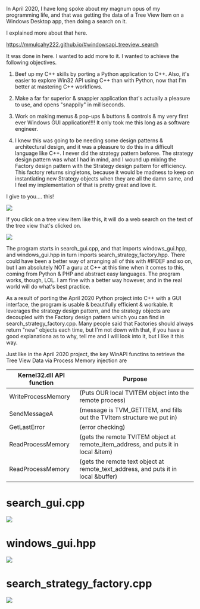 In April 2020, I have long spoke about my magnum opus of my programming life, and that was getting the data of a Tree View Item on a Windows Desktop app, then doing a search on it.

I explained more about that here.

https://mmulcahy222.github.io/#windowsapi_treeview_search

It was done in here. I wanted to add more to it. I wanted to achieve the following objectives.

1) Beef up my C++ skills by porting a Python application to C++. Also, it's easier to explore Win32 API using C++ than with Python, now that I'm better at mastering C++ workflows.

2) Make a far far superior & snappier application that's actually a pleasure to use, and opens "snappily" in milliseconds.

3) Work on making menus & pop-ups & buttons & controls & my very first ever Windows GUI application!!!! It only took me this long as a software engineer.

4) I knew this was going to be needing some design patterns & architectural design, and it was a pleasure to do this in a difficult language like C++. I never did the strategy pattern beforee. The strategy design pattern was what I had in mind, and I wound up mixing the Factory design pattern with the Strategy design pattern for efficiency. This factory returns singletons, because it would be madness to keep on instantiating new Strategy objects when they are all the damn same, and I feel my implementation of that is pretty great and love it.

I give to you.... this!

![](images/buttons.jpg)

If you click on a tree view item like this, it will do a web search on the text of the tree view that's clicked on. 

![](images/TreeView_MultiSelect.jpg)

The program starts in search_gui.cpp, and that imports windows_gui.hpp, and windows_gui.hpp in turn imports search_strategy_factory.hpp. There could have been a better way of arranging all of this with #IFDEF and so on, but I am absolutely NOT a guru at C++ at this time when it comes to this, coming from Python & PHP and abstract easy languages. The program works, though, LOL. I am fine with a better way however, and in the real world will do what's best practice.

As a result of porting the April 2020 Python project into C++ with a GUI interface, the program is usable & beautifully efficient & workable. It leverages the strategy design pattern, and the strategy objects are decoupled with the Factory design pattern which you can find in search_strategy_factory.cpp. Many people said that Factories should always return "new" objects each time, but I'm not down with that, if you have a good explanationa as to why, tell me and I will look into it, but I like it this way.

Just like in the April 2020 project, the key WinAPI functins to retrieve the Tree View Data via Process Memory injection are


| Kernel32.dll API function | Purpose |
| ------ | ------ |
| WriteProcessMemory | (Puts OUR local TVITEM object into the remote process)
| SendMessageA       | (message is TVM_GETITEM, and fills out the TVItem structure we put in)
| GetLastError       | (error checking)
| ReadProcessMemory  | (gets the remote TVITEM object at remote_item_address, and puts it in local &item)
| ReadProcessMemory  | (gets the remote text object at remote_text_address, and puts it in local &buffer)

# search_gui.cpp

![](images/search_gui.png)

# windows_gui.hpp

![](images/windows_gui.png)

# search_strategy_factory.cpp

![](images/search_strategy_factory.png)


